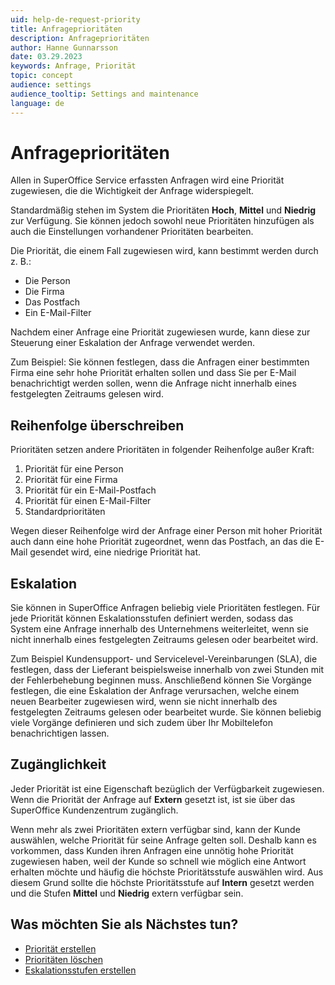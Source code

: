 ```yaml
---
uid: help-de-request-priority
title: Anfrageprioritäten
description: Anfrageprioritäten
author: Hanne Gunnarsson
date: 03.29.2023
keywords: Anfrage, Priorität
topic: concept
audience: settings
audience_tooltip: Settings and maintenance
language: de
---
```


# Anfrageprioritäten

Allen in SuperOffice Service erfassten Anfragen wird eine Priorität zugewiesen, die die Wichtigkeit der Anfrage widerspiegelt.

Standardmäßig stehen im System die Prioritäten **Hoch**, **Mittel** und **Niedrig** zur Verfügung. Sie können jedoch sowohl neue Prioritäten hinzufügen als auch die Einstellungen vorhandener Prioritäten bearbeiten.

Die Priorität, die einem Fall zugewiesen wird, kann bestimmt werden durch z. B.:

* Die Person
* Die Firma
* Das Postfach
* Ein E-Mail-Filter

Nachdem einer Anfrage eine Priorität zugewiesen wurde, kann diese zur Steuerung einer Eskalation der Anfrage verwendet werden.

Zum Beispiel: Sie können festlegen, dass die Anfragen einer bestimmten Firma eine sehr hohe Priorität erhalten sollen und dass Sie per E-Mail benachrichtigt werden sollen, wenn die Anfrage nicht innerhalb eines festgelegten Zeitraums gelesen wird.

## Reihenfolge überschreiben

Prioritäten setzen andere Prioritäten in folgender Reihenfolge außer Kraft:

1. Priorität für eine Person
1. Priorität für eine Firma
1. Priorität für ein E-Mail-Postfach
1. Priorität für einen E-Mail-Filter
1. Standardprioritäten

Wegen dieser Reihenfolge wird der Anfrage einer Person mit hoher Priorität auch dann eine hohe Priorität zugeordnet, wenn das Postfach, an das die E-Mail gesendet wird, eine niedrige Priorität hat.

## Eskalation

Sie können in SuperOffice Anfragen beliebig viele Prioritäten festlegen. Für jede Priorität können Eskalationsstufen definiert werden, sodass das System eine Anfrage innerhalb des Unternehmens weiterleitet, wenn sie nicht innerhalb eines festgelegten Zeitraums gelesen oder bearbeitet wird.

Zum Beispiel Kundensupport- und Servicelevel-Vereinbarungen (SLA), die festlegen, dass der Lieferant beispielsweise innerhalb von zwei Stunden mit der Fehlerbehebung beginnen muss. Anschließend können Sie Vorgänge festlegen, die eine Eskalation der Anfrage verursachen, welche einem neuen Bearbeiter zugewiesen wird, wenn sie nicht innerhalb des festgelegten Zeitraums gelesen oder bearbeitet wurde. Sie können beliebig viele Vorgänge definieren und sich zudem über Ihr Mobiltelefon benachrichtigen lassen.

## Zugänglichkeit

Jeder Priorität ist eine Eigenschaft bezüglich der Verfügbarkeit zugewiesen. Wenn die Priorität der Anfrage auf **Extern** gesetzt ist, ist sie über das SuperOffice Kundenzentrum zugänglich.

Wenn mehr als zwei Prioritäten extern verfügbar sind, kann der Kunde auswählen, welche Priorität für seine Anfrage gelten soll. Deshalb kann es vorkommen, dass Kunden ihren Anfragen eine unnötig hohe Priorität zugewiesen haben, weil der Kunde so schnell wie möglich eine Antwort erhalten möchte und häufig die höchste Prioritätsstufe auswählen wird. Aus diesem Grund sollte die höchste Prioritätsstufe auf **Intern** gesetzt werden und die Stufen **Mittel** und **Niedrig** extern verfügbar sein.

## Was möchten Sie als Nächstes tun?

* [Priorität erstellen][1]
* [Prioritäten löschen][2]
* [Eskalationsstufen erstellen][3]

<!-- Referenced links -->
[1]: create.md
[2]: delete.md
[3]: escalation-levels.md

<!-- Referenced images -->

